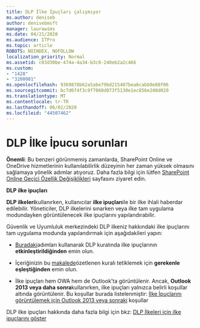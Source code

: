 ```yaml
---
title: DLP İlke İpuçları çalışmıyor
ms.author: deniseb
author: denisebmsft
manager: laurawims
ms.date: 04/21/2020
ms.audience: ITPro
ms.topic: article
ROBOTS: NOINDEX, NOFOLLOW
localization_priority: Normal
ms.assetid: c03d30be-474a-4a34-b3c0-240eb2a2c466
ms.custom:
- "1428"
- "3200001"
ms.openlocfilehash: 9369878b62a5abe79bd215487bea6cabb0e80f06
ms.sourcegitcommit: bc7d6f4f3c9f7060d073f5130e1ec856e248d020
ms.translationtype: MT
ms.contentlocale: tr-TR
ms.lasthandoff: 06/02/2020
ms.locfileid: "44507462"
---
```

# <a name="dlp-policy-tip-issues"></a>DLP İlke İpucu sorunları

**Önemli**: Bu benzeri görünmemiş zamanlarda, SharePoint Online ve OneDrive hizmetlerinin kullanılabilirlik düzeyinin her zaman yüksek olmasını sağlamaya yönelik adımlar atıyoruz. Daha fazla bilgi için lütfen [SharePoint Online Geçici Özellik Değişiklikleri](https://aka.ms/ODSPAdjustments) sayfasını ziyaret edin.

**DLP ilke ipuçları**

**DLP ilkeleri**kullanırken, kullanıcılar **ilke ipuçları**ile bir ilke ihlali haberdar edilebilir. Yöneticiler, DLP ilkelerini sınarken veya ilke tam uygulama modundayken görüntülenecek ilke ipuçlarını yapılandırabilir.
  
Güvenlik ve Uyumluluk merkezindeki DLP ilkeniz hakkındaki ilke ipuçlarını tam uygulama modunda yapılandırmak için aşağıdakileri yapın:
  
- [Buradaki](https://docs.microsoft.com/microsoft-365/compliance/use-notifications-and-policy-tips)adımları kullanarak DLP kuralında ilke ipuçlarının **etkinleştirildiğinden** emin olun.

- İçeriğinizin bu [makalede](https://docs.microsoft.com/microsoft-365/compliance/sensitive-information-type-entity-definitions)özetlenen kuralı tetiklemek için **gerekenle** **eşleştiğinden** emin olun.

- İlke ipuçları hem OWA hem de Outlook'ta görüntülenir. Ancak, **Outlook 2013 veya daha sonra**kullanırken, ilke ipuçları yalnızca belirli koşullar altında görüntülenir. Bu koşullar burada listelenmiştir: [İlke İpuçlarını görüntülemek için Outlook 2013 veya sonraki](https://docs.microsoft.com/microsoft-365/compliance/use-notifications-and-policy-tips) koşullar

DLP ilke ipuçları hakkında daha fazla bilgi için bkz: [DLP İlkeleri için ilke ipuçlarını göster](https://docs.microsoft.com/microsoft-365/compliance/use-notifications-and-policy-tips)
  